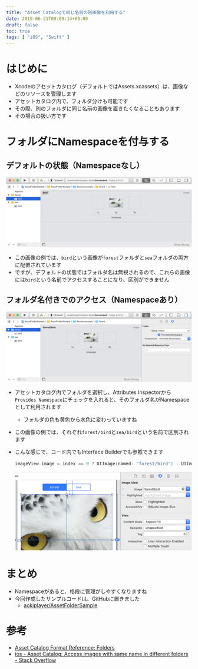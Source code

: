 ```yaml
---
title: "Asset Catalogで同じ名前の別画像を利用する"
date: 2019-06-21T09:09:14+09:00
draft: false
toc: true
tags: [ "iOS", "Swift" ]
---
```


# はじめに
- Xcodeのアセットカタログ（デフォルトではAssets.xcassets）は、画像などのリソースを管理します
- アセットカタログ内で、フォルダ分けも可能です
- その際、別のフォルダに同じ名前の画像を置きたくなることもあります
- その場合の扱い方です

# フォルダにNamespaceを付与する
## デフォルトの状態（Namespaceなし）
![no_namespace](/images/assetfolder/no_namespace.png)

- この画像の例では、`bird`という画像が`forest`フォルダと`sea`フォルダの両方に配置されています
- ですが、デフォルトの状態ではフォルダ名は無視されるので、これらの画像には`bird`という名前でアクセスすることになり、区別ができません

## フォルダ名付きでのアクセス（Namespaceあり）
![with_namespace](/images/assetfolder/with_namespace.png)

- アセットカタログ内でフォルダを選択し、Attributes Inspectorから`Provides Namespace`にチェックを入れると、そのフォルダ名がNamespaceとして利用されます
    - フォルダの色も黄色から水色に変わっていますね
- この画像の例では、それぞれ`forest/bird`と`sea/bird`という名前で区別されます
- こんな感じで、コード内でもInterface Builderでも参照できます

    ```swift
    imageView.image = index == 0 ? UIImage(named: "forest/bird") : UIImage(named: "sea/bird")
    ```

    ![image_ib](/images/assetfolder/image_ib.png)

# まとめ
- Namespaceがあると、格段に管理がしやすくなりますね
- 今回作成したサンプルコードは、GitHubに置きました
    - [aokiplayer/AssetFolderSample](https://github.com/aokiplayer/AssetFolderSample)

# 参考
- [Asset Catalog Format Reference: Folders](https://developer.apple.com/library/archive/documentation/Xcode/Reference/xcode_ref-Asset_Catalog_Format/FolderStructure.html#//apple_ref/doc/uid/TP40015170-CH33-SW1)
- [ios - Asset Catalog: Access images with same name in different folders - Stack Overflow](https://stackoverflow.com/questions/33284412/asset-catalog-access-images-with-same-name-in-different-folders)

